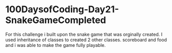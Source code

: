 # 100DaysofCoding-Day21-SnakeGameCompleted

For this challenge i built upon the snake game that was orginally created. I used inheritance of classes to created 2 other classes. scoreboard and food and i was able to make the game fully playable.
